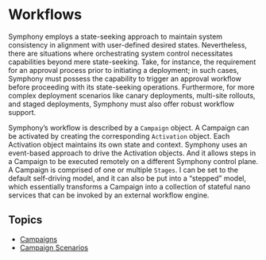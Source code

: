 # Workflows

Symphony employs a state-seeking approach to maintain system consistency in alignment with user-defined desired states. Nevertheless, there are situations where orchestrating system control necessitates capabilities beyond mere state-seeking. Take, for instance, the requirement for an approval process prior to initiating a deployment; in such cases, Symphony must possess the capability to trigger an approval workflow before proceeding with its state-seeking operations. Furthermore, for more complex deployment scenarios like canary deployments, multi-site rollouts, and staged deployments, Symphony must also offer robust workflow support.

Symphony’s workflow is described by a ```Campaign``` object. A Campaign can be activated by creating the corresponding ```Activation``` object. Each Activation object maintains its own state and context. Symphony uses an event-based approach to drive the Activation objects. And it allows steps in a Campaign to be executed remotely on a different Symphony control plane. A Campaign is comprised of one or multiple ```Stages```. I can be set to the default self-driving model, and it can also be put into a “stepped” model, which essentially transforms a Campaign into a collection of stateful nano services that can be invoked by an external workflow engine.

## Topics
* [Campaigns](./campaign.md)
* [Campaign Scenarios](./campaign-scenarios.md)
